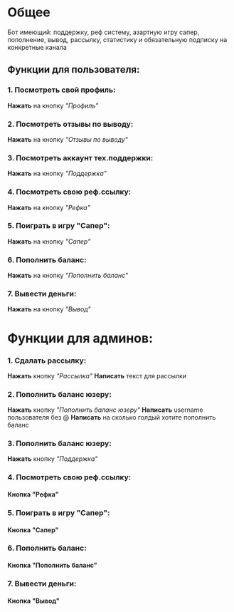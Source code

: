 # Общее
Бот имеющий: поддержку, реф систему, азартную игру сапер, пополнение, вывод, рассылку, статистику и обязательную подписку на конкретные канала

## Функции для пользователя:
### 1. Посмотреть свой профиль:
**Нажать** на кнопку _"Профиль"_
   
### 2. Посмотреть отзывы по выводу:
**Нажать** на кнопку _"Отзывы по выводу"_
   
### 3. Посмотреть аккаунт тех.поддержки:
**Нажать** на кнопку _"Поддержка"_
   
### 4. Посмотреть свою реф.ссылку:
**Нажать** на кнопку _"Рефка"_
   
### 5. Поиграть в игру "Сапер":
**Нажать** на кнопку _"Сапер"_
   
### 6. Пополнить баланс:
**Нажать** на кнопку _"Пополнить баланс"_
    
### 7. Вывести деньги:
**Нажать** на кнопку _"Вывод"_
   
# Функции для админов:
### 1. Сдалать рассылку:
**Нажать** кнопку _"Рассылка"_
**Написать** текст для рассылки
   
### 2. Пополнить баланс юзеру:
**Нажать** кнопку _"Пополнить баланс юзеру"_
**Написать** username пользователя без @
**Написать** на сколько голдый хотите пополнить баланс
   
### 3. Пополнить баланс юзеру:
**Нажать** кнопку _"Поддержка"_
   
### 4. Посмотреть свою реф.ссылку:
#### Кнопка "Рефка"
   
### 5. Поиграть в игру "Сапер":
#### Кнопка "Сапер"
   
### 6. Пополнить баланс:
#### Кнопка "Пополнить баланс"
    
### 7. Вывести деньги:
#### Кнопка "Вывод"





